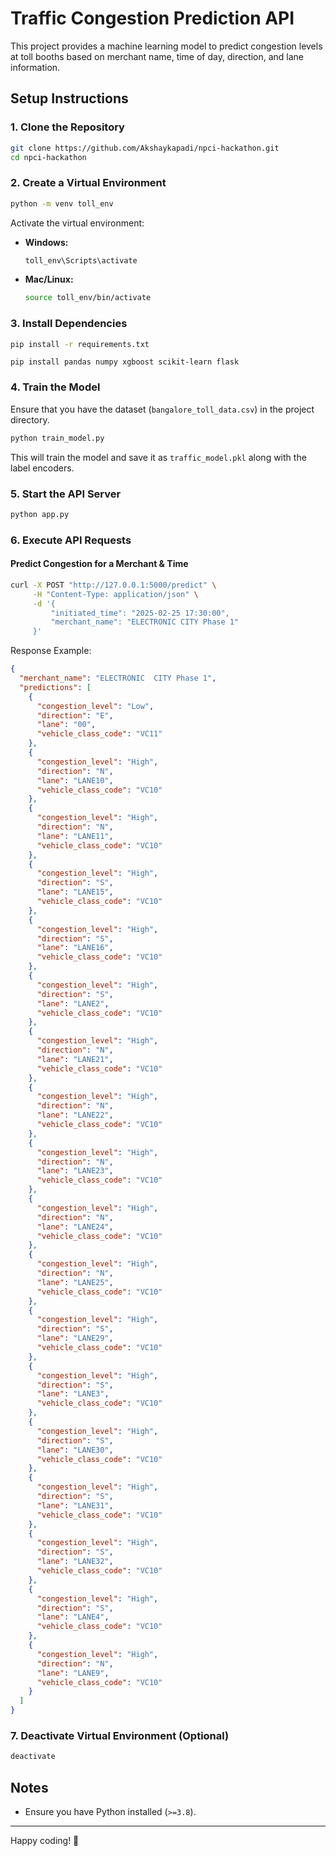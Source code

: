 # Traffic Congestion Prediction API

This project provides a machine learning model to predict congestion levels at toll booths based on merchant name, time of day, direction, and lane information.

## Setup Instructions

### 1. Clone the Repository
```bash
git clone https://github.com/Akshaykapadi/npci-hackathon.git
cd npci-hackathon
```

### 2. Create a Virtual Environment
```bash
python -m venv toll_env
```
Activate the virtual environment:
- **Windows:**
  ```bash
  toll_env\Scripts\activate
  ```
- **Mac/Linux:**
  ```bash
  source toll_env/bin/activate
  ```

### 3. Install Dependencies
```bash
pip install -r requirements.txt
```
```
pip install pandas numpy xgboost scikit-learn flask
```

### 4. Train the Model
Ensure that you have the dataset (`bangalore_toll_data.csv`) in the project directory.
```bash
python train_model.py
```
This will train the model and save it as `traffic_model.pkl` along with the label encoders.

### 5. Start the API Server
```bash
python app.py
```

### 6. Execute API Requests
#### Predict Congestion for a Merchant & Time
```bash
curl -X POST "http://127.0.0.1:5000/predict" \
     -H "Content-Type: application/json" \
     -d '{
         "initiated_time": "2025-02-25 17:30:00",
         "merchant_name": "ELECTRONIC CITY Phase 1"
     }'
```
Response Example:
```json
{
  "merchant_name": "ELECTRONIC  CITY Phase 1",
  "predictions": [
    {
      "congestion_level": "Low",
      "direction": "E",
      "lane": "00",
      "vehicle_class_code": "VC11"
    },
    {
      "congestion_level": "High",
      "direction": "N",
      "lane": "LANE10",
      "vehicle_class_code": "VC10"
    },
    {
      "congestion_level": "High",
      "direction": "N",
      "lane": "LANE11",
      "vehicle_class_code": "VC10"
    },
    {
      "congestion_level": "High",
      "direction": "S",
      "lane": "LANE15",
      "vehicle_class_code": "VC10"
    },
    {
      "congestion_level": "High",
      "direction": "S",
      "lane": "LANE16",
      "vehicle_class_code": "VC10"
    },
    {
      "congestion_level": "High",
      "direction": "S",
      "lane": "LANE2",
      "vehicle_class_code": "VC10"
    },
    {
      "congestion_level": "High",
      "direction": "N",
      "lane": "LANE21",
      "vehicle_class_code": "VC10"
    },
    {
      "congestion_level": "High",
      "direction": "N",
      "lane": "LANE22",
      "vehicle_class_code": "VC10"
    },
    {
      "congestion_level": "High",
      "direction": "N",
      "lane": "LANE23",
      "vehicle_class_code": "VC10"
    },
    {
      "congestion_level": "High",
      "direction": "N",
      "lane": "LANE24",
      "vehicle_class_code": "VC10"
    },
    {
      "congestion_level": "High",
      "direction": "N",
      "lane": "LANE25",
      "vehicle_class_code": "VC10"
    },
    {
      "congestion_level": "High",
      "direction": "S",
      "lane": "LANE29",
      "vehicle_class_code": "VC10"
    },
    {
      "congestion_level": "High",
      "direction": "S",
      "lane": "LANE3",
      "vehicle_class_code": "VC10"
    },
    {
      "congestion_level": "High",
      "direction": "S",
      "lane": "LANE30",
      "vehicle_class_code": "VC10"
    },
    {
      "congestion_level": "High",
      "direction": "S",
      "lane": "LANE31",
      "vehicle_class_code": "VC10"
    },
    {
      "congestion_level": "High",
      "direction": "S",
      "lane": "LANE32",
      "vehicle_class_code": "VC10"
    },
    {
      "congestion_level": "High",
      "direction": "S",
      "lane": "LANE4",
      "vehicle_class_code": "VC10"
    },
    {
      "congestion_level": "High",
      "direction": "N",
      "lane": "LANE9",
      "vehicle_class_code": "VC10"
    }
  ]
}
```

### 7. Deactivate Virtual Environment (Optional)
```bash
deactivate
```

## Notes
- Ensure you have Python installed (`>=3.8`).

---
Happy coding! 🚀

